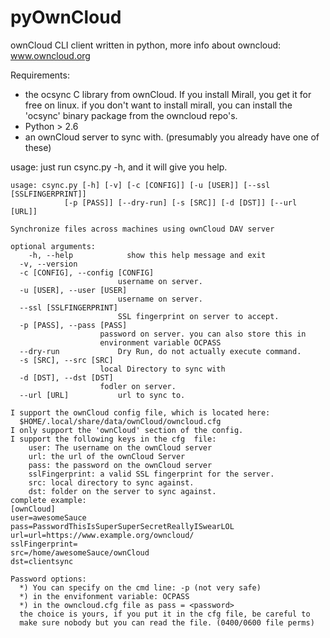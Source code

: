 pyOwnCloud
==========

ownCloud CLI client written in python, more info about owncloud: www.owncloud.org

Requirements:
* the ocsync C library from ownCloud. If you install Mirall, you get it for free on linux.
	if you don't want to install mirall, you can install the 'ocsync' binary package from the owncloud repo's.
* Python > 2.6
* an ownCloud server to sync with. (presumably you already have one of these)


usage: just run csync.py -h, and it will give you help.

    usage: csync.py [-h] [-v] [-c [CONFIG]] [-u [USER]] [--ssl [SSLFINGERPRINT]]
                [-p [PASS]] [--dry-run] [-s [SRC]] [-d [DST]] [--url [URL]]

    Synchronize files across machines using ownCloud DAV server

    optional arguments:
	    -h, --help            show this help message and exit
      -v, --version
      -c [CONFIG], --config [CONFIG]
                            username on server.
      -u [USER], --user [USER]
                            username on server.
      --ssl [SSLFINGERPRINT]
                            SSL fingerprint on server to accept.
      -p [PASS], --pass [PASS]
                        password on server. you can also store this in
                        environment variable OCPASS
      --dry-run             Dry Run, do not actually execute command.
      -s [SRC], --src [SRC]
                        local Directory to sync with
      -d [DST], --dst [DST]
                        fodler on server.
      --url [URL]           url to sync to.

    I support the ownCloud config file, which is located here:
      $HOME/.local/share/data/ownCloud/owncloud.cfg
    I only support the 'ownCloud' section of the config.
    I support the following keys in the cfg  file:
        user: The username on the ownCloud server
        url: the url of the ownCloud Server
        pass: the password on the ownCloud server
        sslFingerprint: a valid SSL fingerprint for the server.
        src: local directory to sync against.
        dst: folder on the server to sync against.
    complete example:
    [ownCloud]
    user=awesomeSauce
    pass=PasswordThisIsSuperSuperSecretReallyISwearLOL
    url=url=https://www.example.org/owncloud/
    sslFingerprint=
    src=/home/awesomeSauce/ownCloud
    dst=clientsync

    Password options:
      *) You can specify on the cmd line: -p (not very safe)
      *) in the envifonment variable: OCPASS
      *) in the owncloud.cfg file as pass = <password>
      the choice is yours, if you put it in the cfg file, be careful to 
      make sure nobody but you can read the file. (0400/0600 file perms)
